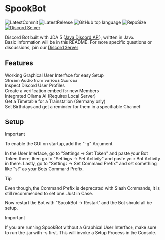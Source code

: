 SpookBot
=====
![LatestCommit](https://img.shields.io/github/last-commit/Evolinox/SpookBot?label=Last%20Commit&logo=GitHub)
![LatestRelease](https://img.shields.io/github/release-date-pre/Evolinox/SpookBot?label=Release&logo=GitHub)
![GitHub top language](https://img.shields.io/github/languages/top/Evolinox/SpookBot)
![RepoSize](https://img.shields.io/github/repo-size/Evolinox/SpookBot?label=Size&logo=GitHub)
[![Discord Server](https://img.shields.io/discord/635480321541931029?color=%235CA8FA&label=Discord&logo=discord&logoColor=white)](https://discord.gg/4a82kzPX3j)

Discord Bot built with JDA 5 ([Java Discord API](https://github.com/DV8FromTheWorld/JDA "GitHub Page of JDA")), written in Java.  
Basic Information will be in this README. For more specific questions or discussions, join our [Discord Server](https://discord.gg/4a82kzPX3j) 

## Features
Working Graphical User Interface for easy Setup  
Stream Audio from various Sources  
Inspect Discord User Profiles  
Create a verification embed for new Members  
Integrated Ollama AI (Requires Local Server)  
Get a Timetable for a Trainstation (Germany only)  
Set Birthdays and get a reminder for them in a specifiable Channel  

## Setup
> [!IMPORTANT]
> To enable the GUI on startup, add the "-g" Argument.

In the User Interface, go to "Settings -> Set Token" and paste your Bot Token there, then go to "Settings -> Set Activity" and paste your Bot Activity in there. Lastly, go to "Settings -> Set Command Prefix" and set something like "s!" as your Bots Command Prefix.
> [!TIP]
> Even though, the Command Prefix is deprecated with Slash Commands, it is still recommended to set one. Just in Case.

Now restart the Bot with "SpookBot -> Restart" and the Bot should all be setup.

> [!IMPORTANT]
> If you are running SpookBot without a Graphical User Interface, make sure to run the .jar with -s first. This will invoke a Setup Process in the Console.

